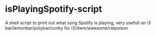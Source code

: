 # isPlayingSpotify-script
A shell script to print out what song Spotify is playing, very usefull on i3 bar/lemonbar/polybar/conky for i3/dwm/awesome/ratpoison
